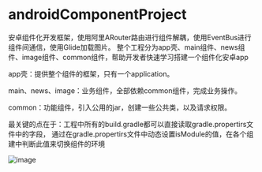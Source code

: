 # androidComponentProject
安卓组件化开发框架，使用阿里ARouter路由进行组件解耦，使用EventBus进行组件间通信，使用Glide加载图片。
整个工程分为app壳、main组件、news组件、image组件、common组件，帮助开发者快速学习搭建一个组件化安卓app

app壳：提供整个组件的框架，只有一个application。

main、news、image：业务组件，全部依赖common组件，完成业务操作。

common：功能组件，引入公用的jar，创建一些公共类，以及请求权限。

最关键的点在于：工程中所有的build.gradle都可以直接读取gradle.propertirs文件中的字段，
通过在gradle.propertirs文件中动态设置isModule的值，在各个组建中判断此值来切换组件的环境

![image](https://raw.githubusercontent.com/haoxinlei1994/androidComponentProject/master/ACom/%E6%88%AA%E5%B1%8F/a.gif)
